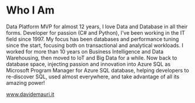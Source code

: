# Who I Am

Data Platform MVP for almost 12 years, I love Data and Database in all their forms. Developer for passion (C# and Python), I've been working in the IT field since 1997. My focus has been databases and performance tuning since the start, focusing both on transactional and analytical workloads. I worked for more than 10 years on Business Intelligence and Data Warehousing, then moved to IoT and Big Data for a while. Now back to database space, injecting passion and innovation into Azure SQL as Microsoft Program Manager for Azure SQL database, helping developers to re-discover SQL, used almost everywhere, and take advantage of all its amazing power! 

www.davidemauri.it

<!--
## Repositories worth your time

- All the samples of my book "Pratical Azure SQL database for Modern Developers": https://github.com/yorek/practical-azure-sql-db-for-modern-developers
- The Awesome List for Azure SQL: https://github.com/yorek/awesome-azure-sql
- Lots and lots of Azure SQL Database curated samples: https://github.com/yorek/azure-sql-db-samples
-->
